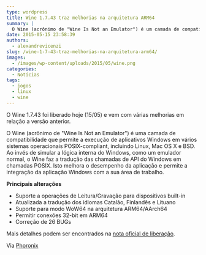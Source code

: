 ```yaml
---
type: wordpress
title: Wine 1.7.43 traz melhorias na arquitetura ARM64
summary: |
  O Wine (acrônimo de "Wine Is Not an Emulator") é um camada de compatibilidade que permite a execução de aplicativos Windows em vários sistemas operacionais POSIX-compliant, incluindo Linux, Mac OS X e BSD. Ao invés de simular a lógica interna do Windows, como um emulador normal, o Wine faz a tradução das chamadas de API do Windows em chamadas POSIX. Isto melhora o desempenho da aplicação e permite a integração de aplicação Windows com a sua área de trabalho.
date: 2015-05-15 23:58:39
authors:
  - alexandrevicenzi
slug: /wine-1-7-43-traz-melhorias-na-arquitetura-arm64/
images:
  - /images/wp-content/uploads/2015/05/wine.png
categories:
  - Notícias
tags:
  - jogos
  - linux
  - wine
---
```


O Wine 1.7.43 foi liberado hoje (15/05) e vem com várias melhorias em relação a versão anterior.

O Wine (acrônimo de "Wine Is Not an Emulator") é uma camada de compatibilidade que permite a execução de aplicativos Windows em vários sistemas operacionais POSIX-compliant, incluindo Linux, Mac OS X e BSD. Ao invés de simular a lógica interna do Windows, como um emulador normal, o Wine faz a tradução das chamadas de API do Windows em chamadas POSIX. Isto melhora o desempenho da aplicação e permite a integração da aplicação Windows com a sua área de trabalho.

<strong>Principais alterações</strong>
<ul>
	<li>Suporte a operações de Leitura/Gravação para dispositivos built-in</li>
	<li>Atualizada a tradução dos idiomas Catalão, Finlandês e Lituano</li>
	<li>Suporte para modo WoW64 na arquitetura ARM64/AArch64</li>
	<li>Permitir conexões 32-bit em ARM64</li>
	<li>Correção de 26 BUGs</li>
</ul>
Mais detalhes podem ser encontrados na <a href="https://www.winehq.org/announce/1.7.43" target="_blank">nota oficial de liberação</a>.

Via <a href="http://www.phoronix.com/scan.php?page=news_item&amp;px=Wine-1.7.43-Released">Phoronix</a>